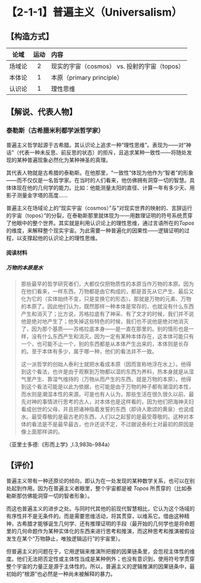 # 【2-1-1】普遍主义（Universalism）
## 【构造方式】
|  论域  | 运动 | 内容                                         |
| :----: | :--: | :------------------------------------------- |
| 场域论 |  2   | 现实的宇宙（cosmos） vs. 投射的宇宙（topos） |
| 本体论 |  1   | 本原（primary principle）                    |
| 认识论 |  1   | 理性思维                                     |

## 【解说、代表人物】

### 泰勒斯（古希腊米利都学派哲学家）

普遍主义哲学起源于古希腊。其认识论上追求一种“理性思维”。表现为——对“神话”（代表一种未反思、前反思的状态）的拒斥，且追求某种一致性——将随处发现的某种普遍现象必然化为某种神圣的真理。

其代表人物就是古希腊的泰勒斯。在他那里，“一致性”体现为他作为“智者”的形象——而不仅仅是一名哲学家。在当时的人们看来，他仿佛拥有洞穿一切的智慧。具体体现在他的几何学的能力。比如：他能测量太阳的直径、计算一年有多少天、用影子测量金字塔的高度……

普遍主义在场域论上的“现实宇宙（cosmos）”与“对现实世界的映射的、言辞运行的宇宙（topos）”的分裂，在泰勒斯那里就体现为——用数理证明的符号系统贯穿了他眼中的整个世界。其实就是利用认识论上的理性思维，通过言语所在的*Topos*的维度，来解释整个现实宇宙。为此需要一种普遍化的因果性——逻辑证明的过程，以支撑起他的认识论上的理性思维。

#### 阅读材料

##### 万物的本原是水

> 那些最早的哲学研究者们，大都仅仅把物质性的本原当作万物的本原。因为在他们看来，一样东西，万物都是由它构成的，都是首先从它产生、最后又化为它的（实体始终不变，只是变换它的形态），那就是万物的元素、万物的本原了。因此他们认为，既然那样一种本体是常存的，也就没有什么东西产生和消灭了；比方说，苏格拉底有了神采、有了文才的时候，我们并不说他是绝对地产生了；他失掉这些特色的时候，我们也不说他是绝对地消灭了，因为那个基质——苏格拉底本身——是一直在那里的。别的情形也是一样，没有什么东西产生和消灭。因为一定有某种本体存在，这本体可能只有一个，也可能不止一个，别的东西都是从本体产生出来的，本体则是长存的。至于本体有多少，属于哪一种，他们的看法并不一致。
>
> 这一派哲学的创始人泰利士就把水看成本原（因而宣称地浮在水上）。他得到这个看法，也许是由于观察到万物都以湿的东西为养料，热本身就是从湿气里产生、靠湿气维持的（万物从而产生的东西，就是万物的本原）。他得到这个看法可能是以此为依据，也可能是由于万物的种子都有潮湿的本性，而水则是潮湿本性的来源。可是也有人认为，那些生活在很久很久以前、最先对神的事情进行思考的古人，对本体也是这样看的，因为他们把海神夫妇看成创世的父母，并且把诸神指着发誓的东西（即诗人歌颂的黄泉）也说成水。最受尊敬的是最古老的东西，人们以之起誓的是最受尊敬的。这种对本体的看法是不是最早最古，也许还说不定，不过据说泰利士对最初的原因是像上面那样讲的。 

（亚里士多德:《形而上学》,Ⅰ.3,983b-984a）

## 【评价】

普遍主义带有一种还原论的倾向，即认为在一处发现的某种数学关系，也可以在别处起到作用。因为在普遍主义者眼里，整个宇宙都是被 *Topos* 所贯穿的（比如泰勒斯那仿佛能洞穿一切的智者形象）。

而这也普遍主义的进步之处。与同时代其他的前现代智慧相比，它认为这个场域的有序性并不是无条件的。而是需要思维活动，将其贯穿，以维系它。借由这种精神，古希腊才能够诞生几何学、还有推理证明的手段（最开始的几何学也是将命题里的几何命题作为某种实体化的东西来进行思考和推演，而这种思考和推演被假设发生在某个“万物静止，唯独逻辑运行”的宇宙里）。

但普遍主义的问题在于，它用逻辑来推演所把握的因果链条里，会忽视主体性的维度。他们无法把否定性或主体性当成是某种例外；也没有意识到，使用符号学贯穿整个宇宙的力量正是源于主体性的。所以，普遍主义的逻辑推演的因果链条中，最初始的“根源”也必然是一种尚未被解释的暴力。
